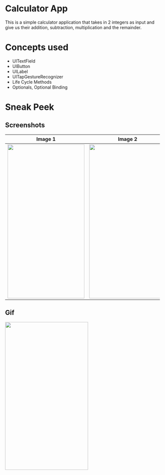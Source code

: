 


# Calculator App

This is a simple calculator application that takes in 2 integers as input and give us their addition, subtraction, multiplication and the remainder.


# Concepts used

- UITextField
- UIButton
- UILabel
- UITapGestureRecognizer
- Life Cycle Methods
- Optionals, Optional Binding

# Sneak Peek
## Screenshots

Image 1                     |  Image 2             |  Image 3
:-------------------------:|:-------------------------:|:-------------------------:
<img src="https://github.com/deepanshu2895/Calculator/blob/main/Images/image_1.png" width="250" height="500px"> |  <img src="https://github.com/deepanshu2895/Calculator/blob/main/Images/image_2.png" width="250" height="500px"> |  <img src="https://github.com/deepanshu2895/Calculator/blob/main/Images/image_3.png" width="250" height="500px">

## Gif


<img src="https://media.giphy.com/media/2a5xtSQtO4720T76qQ/giphy.gif" width="270" height="480" />

